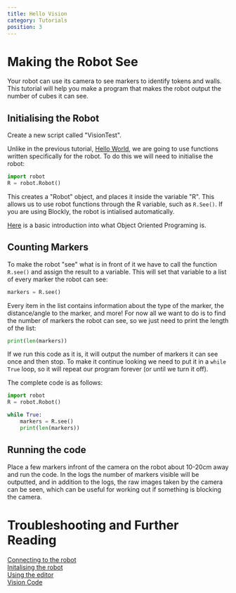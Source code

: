 ```yaml
---
title: Hello Vision
category: Tutorials
position: 3
---
```

# Making the Robot See
Your robot can use its camera to see markers to identify tokens and walls. This tutorial will help you make a program that makes the robot output the number of cubes it can see.

## Initialising the Robot

Create a new script called "VisionTest".

Unlike in the previous tutorial, [Hello World](/hello-world.html), we are going to use functions written specifically for the robot.  To do this we will need to initialise the robot:

```python
import robot
R = robot.Robot()
```
This creates a "Robot" object, and places it inside the variable "R". This allows us to use robot functions through the R variable, such as `R.See()`. If you are using Blockly, the robot is intialised automatically.

[Here](https://www.makeuseof.com/tag/object-oriented-programming-explained/) is a basic introduction into what Object Oriented Programing is.

## Counting Markers

To make the robot "see" what is in front of it we have to call the function `R.see()` and assign the result to a variable. This will set that variable to a list of every marker the robot can see:

```python
markers = R.see()
```
Every item in the list contains information about the type of the marker, the distance/angle to the marker, and more! For now all we want to do is to find the number of markers the robot can see, so we just need to print the length of the list:

```python
print(len(markers))
```

If we run this code as it is, it will output the number of markers it can see once and then stop. To make it continue looking we need to put it in a `while True` loop, so it will repeat our program forever (or until we turn it off).

The complete code is as follows:

```python
import robot
R = robot.Robot()

while True:
    markers = R.see()
    print(len(markers))
```

## Running the code

Place a few markers infront of the camera on the robot about 10-20cm away and run the code. In the logs the number of markers visible will be outputted, and in addition to the logs, the raw images taken by the camera can be seen, which can be useful for working out if something is blocking the camera.

# Troubleshooting and Further Reading
[Connecting to the robot](/connecting.html) <br>
[Initalising the robot](/init-robot.html)<br>
[Using the editor](/editor.html) <br>
[Vision Code](/vision.html)
